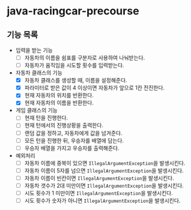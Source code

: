 # java-racingcar-precourse

## 기능 목록

- 입력을 받는 기능
  - [ ] 자동차의 이름을 쉼표를 구분자로 사용하여 나눠받는다.
  - [ ] 자동차가 움직임을 시도할 횟수를 입력받는다.
- 자동차 클래스의 기능
  - [x] 자동차 클래스를 생성할 때, 이름을 설정해준다.
  - [x] 파라미터로 받은 값이 4 이상이면 자동차가 앞으로 1칸 전진한다.
  - [x] 현재 자동차의 위치를 반환한다.
  - [x] 현재 자동차의 이름을 반환한다.
- 게임 클래스의 기능
  - [ ] 현재 턴을 진행한다.
  - [ ] 현재 턴에서의 진행상황을 출력한다.
  - [ ] 랜덤 값을 정하고, 자동차에게 값을 넘겨준다.
  - [ ] 모든 턴을 진행한 뒤, 우승자를 배열에 담는다.
  - [ ] 우승자 배열을 가지고 우승자를 출력해준다.
- 예외처리
  - [ ] 자동차 이름에 중복이 있으면 `IllegalArgumentException`을 발생시킨다.
  - [ ] 자동차 이름이 5자를 넘으면 `IllegalArgumentException`을 발생시킨다.
  - [ ] 자동차 이름이 빈칸이면 `IllegalArgumentException`을 발생시킨다.
  - [ ] 자동차 갯수가 2대 미만이면 `IllegalArgumentException`을 발생시킨다.
  - [ ] 시도 횟수가 1 미만이면 `IllegalArgumentException`을 발생시킨다.
  - [ ] 시도 횟수가 숫자가 아니면 `IllegalArgumentException`을 발생시킨다.